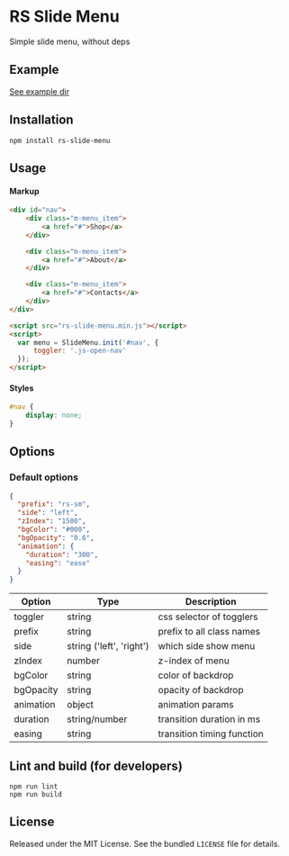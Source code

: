 # RS Slide Menu
Simple slide menu, without deps


## Example
[See example dir](example/)


## Installation

```
npm install rs-slide-menu
```


## Usage

#### Markup
```html
<div id="nav">
    <div class="m-menu_item">
        <a href="#">Shop</a>
    </div>

    <div class="m-menu_item">
        <a href="#">About</a>
    </div>

    <div class="m-menu_item">
        <a href="#">Contacts</a>
    </div>
</div>

<script src="rs-slide-menu.min.js"></script>
<script>
  var menu = SlideMenu.init('#nav', {
      toggler: '.js-open-nav'
  });
</script>
```

#### Styles
```css
#nav {
    display: none;
}
```


## Options

### Default options
```json
{
  "prefix": "rs-sm",
  "side": "left",
  "zIndex": "1500",
  "bgColor": "#000",
  "bgOpacity": "0.6",
  "animation": {
    "duration": "300",
    "easing": "ease"
  }
}
```

Option | Type | Description
------ | ---- | -----------
toggler | string | css selector of togglers
prefix | string | prefix to all class names
side | string ('left', 'right') | which side show menu
zIndex | number | z-index of menu
bgColor | string | color of backdrop
bgOpacity | string | opacity of backdrop
animation | object | animation params
duration | string/number | transition duration in ms
easing | string | transition timing function

## Lint and build (for developers)

```
npm run lint
npm run build
```


## License

Released under the MIT License. See the bundled `LICENSE` file for
details.

